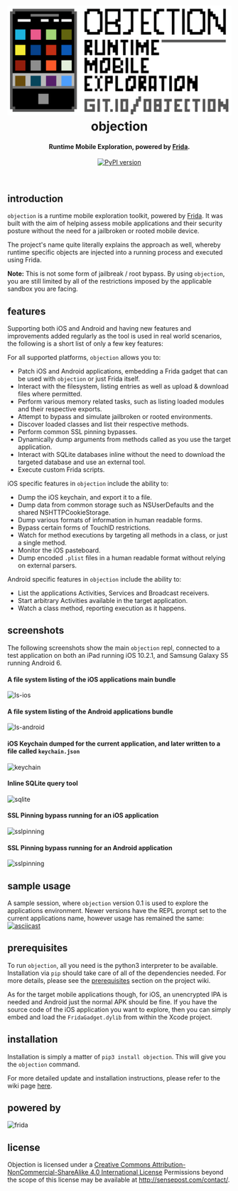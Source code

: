 <h1 align="center">
  <br>
  <a href="https://github.com/sensepost/objection">
    <img src="https://raw.githubusercontent.com/sensepost/objection/master/images/objection.png" alt="objection"></a>
  <br>
  objection
  <br>
</h1>

<h4 align="center">Runtime Mobile Exploration, powered by <a href="https://www.frida.re/" target="_blank">Frida</a>.</h4>

<p align="center">
  <a href="https://pypi.python.org/pypi/objection"><img src="https://badge.fury.io/py/objection.svg" alt="PyPI version" height="18"></a>
</p>

<br>

## introduction
`objection` is a runtime mobile exploration toolkit, powered by [Frida](https://www.frida.re/). It was built with the aim of helping assess mobile applications and their security posture without the need for a jailbroken or rooted mobile device.

The project's name quite literally explains the approach as well, whereby runtime specific objects are injected into a running process and executed using Frida.

**Note:** This is not some form of jailbreak / root bypass. By using `objection`, you are still limited by all of the restrictions imposed by the applicable sandbox you are facing.

## features
Supporting both iOS and Android and having new features and improvements added regularly as the tool is used in real world scenarios, the following is a short list of only a few key features:

For all supported platforms, `objection` allows you to:

- Patch iOS and Android applications, embedding a Frida gadget that can be used with `objection` or just Frida itself.
- Interact with the filesystem, listing entries as well as upload & download files where permitted.
- Perform various memory related tasks, such as listing loaded modules and their respective exports.
- Attempt to bypass and simulate jailbroken or rooted environments.
- Discover loaded classes and list their respective methods.
- Perform common SSL pinning bypasses.
- Dynamically dump arguments from methods called as you use the target application.
- Interact with SQLite databases inline without the need to download the targeted database and use an external tool.
- Execute custom Frida scripts.

iOS specific features in `objection` include the ability to:

- Dump the iOS keychain, and export it to a file.
- Dump data from common storage such as NSUserDefaults and the shared NSHTTPCookieStorage.
- Dump various formats of information in human readable forms.
- Bypass certain forms of TouchID restrictions.
- Watch for method executions by targeting all methods in a class, or just a single method.
- Monitor the iOS pasteboard.
- Dump encoded `.plist` files in a human readable format without relying on external parsers.

Android specific features in `objection` include the ability to:

- List the applications Activities, Services and Broadcast receivers.
- Start arbitrary Activities available in the target application.
- Watch a class method, reporting execution as it happens.


## screenshots
The following screenshots show the main `objection` repl, connected to a test application on both an iPad running iOS 10.2.1, and Samsung Galaxy S5 running Android 6.

#### A file system listing of the iOS applications main bundle
![ls-ios](images/ios_ls.png)

#### A file system listing of the Android applications bundle
![ls-android](images/android_ls.png)

#### iOS Keychain dumped for the current application, and later written to a file called `keychain.json`
![keychain](images/ios_keychain.png)

#### Inline SQLite query tool
![sqlite](images/sqlite_example.png)

#### SSL Pinning bypass running for an iOS application
![sslpinning](images/ios_ssl_pinning_bypass.png)

#### SSL Pinning bypass running for an Android application
![sslpinning](images/android_ssl_pinning_bypass.png)

## sample usage
A sample session, where `objection` version 0.1 is used to explore the applications environment. Newer versions have the REPL prompt set to the current applications name, however usage has remained the same:
[![asciicast](https://asciinema.org/a/8O6fjDHOdVKgPYeqITHXPp6HV.png)](https://asciinema.org/a/8O6fjDHOdVKgPYeqITHXPp6HV)

## prerequisites
To run `objection`, all you need is the python3 interpreter to be available. Installation via `pip` should take care of all of the dependencies needed. For more details, please see the [prerequisites](https://github.com/sensepost/objection/wiki/Installation#prerequisites) section on the project wiki.

As for the target mobile applications though, for iOS, an unencrypted IPA is needed and Android just the normal APK should be fine. If you have the source code of the iOS application you want to explore, then you can simply embed and load the `FridaGadget.dylib` from within the Xcode project.

## installation
Installation is simply a matter of `pip3 install objection`. This will give you the `objection` command.

For more detailed update and installation instructions, please refer to the wiki page [here](https://github.com/sensepost/objection/wiki/Installation).

## powered by

![frida](images/frida_logo.png)

## license

Objection is licensed under a [Creative Commons Attribution-NonCommercial-ShareAlike 4.0 International License](http://creativecommons.org/licenses/by-nc-sa/4.0/) Permissions beyond the scope of this license may be available at http://sensepost.com/contact/.
